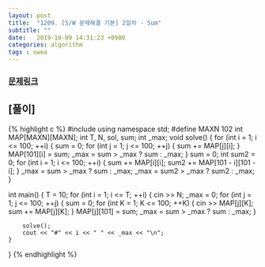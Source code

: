 ```yaml
---
layout: post
title:  "1209. [S/W 문제해결 기본] 2일차 - Sum"
subtitle: ""
date:   2019-10-09 14:31:23 +0900
categories: algorithm
tags : swea
---
```

### [문제링크]({{"https://swexpertacademy.com/main/code/problem/problemDetail.do?contestProbId=AV13_BWKACUCFAYh"}})

## [풀이]

{% highlight c %}
#include <iostream>
using namespace std;
#define MAXN 102
int MAP[MAXN][MAXN];
int T, N, sol, sum;
int _max;
void solve() {
	for (int i = 1; i <= 100; ++i) {
		sum = 0;
		for (int j = 1; j <= 100; ++j) {
			sum += MAP[j][i];
		}
		MAP[101][i] = sum;
		_max = sum > _max ? sum : _max;
	}
	sum = 0;
	int sum2 = 0;
	for (int i = 1; i <= 100; ++i) {
		sum += MAP[i][i];
		sum2 += MAP[101 - i][101 - i];
	}
	_max = sum > _max ? sum : _max;
	_max = sum2 > _max ? sum2 : _max;	
}

int main() {
	T = 10;
	for (int i = 1; i <= T; ++i) {
		cin >> N;
		_max = 0;
		for (int j = 1; j <= 100; ++j) {
			sum = 0;
			for (int K = 1; K <= 100; ++K) {
				cin >> MAP[j][K];
				sum += MAP[j][K];
			}
			MAP[j][101] = sum;
			_max = sum > _max ? sum : _max;
		}

		solve();
		cout << "#" << i << " " << _max << "\n";
	}
}
{% endhighlight %}